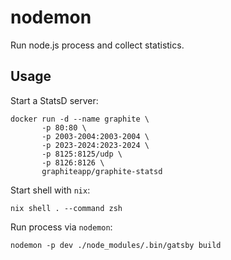 # nodemon

Run node.js process and collect statistics.

## Usage

Start a StatsD server:

```shell
docker run -d --name graphite \
       -p 80:80 \
       -p 2003-2004:2003-2004 \
       -p 2023-2024:2023-2024 \
       -p 8125:8125/udp \
       -p 8126:8126 \
       graphiteapp/graphite-statsd
```

Start shell with `nix`:

```shell
nix shell . --command zsh
```

Run process via `nodemon`:

```shell
nodemon -p dev ./node_modules/.bin/gatsby build
```
